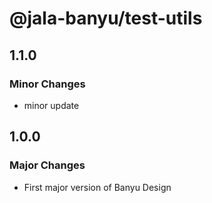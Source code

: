 # @jala-banyu/test-utils

## 1.1.0

### Minor Changes

- minor update

## 1.0.0

### Major Changes

- First major version of Banyu Design
